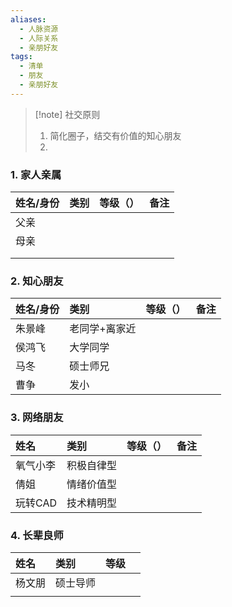 ```yaml
---
aliases:
  - 人脉资源
  - 人际关系
  - 亲朋好友
tags:
  - 清单
  - 朋友
  - 亲朋好友
---
```

> [!note] 社交原则
> 1. 简化圈子，结交有价值的知心朋友
> 2. 
### 1. 家人亲属 
| 姓名/身份 | 类别  | 等级（） | 备注  |
| :---- | :-- | :--- | --- |
| 父亲    |     |      |     |
| 母亲    |     |      |     |
|       |     |      |     |
|       |     |      |     |
### 2. 知心朋友
| 姓名/身份 | 类别      | 等级（） | 备注  |
| :---- | :------ | :--- | --- |
| 朱景峰   | 老同学+离家近 |      |     |
| 侯鸿飞   | 大学同学    |      |     |
| 马冬    | 硕士师兄    |      |     |
| 曹争    | 发小      |      |     |
### 3. 网络朋友
| 姓名    | 类别    | 等级（） | 备注  |
| :---- | :---- | :--- | --- |
| 氧气小李  | 积极自律型 |      |     |
| 倩姐    | 情绪价值型 |      |     |
| 玩转CAD | 技术精明型 |      |     |
### 4. 长辈良师 
| 姓名  | 类别   | 等级  |     |
| :-- | :--- | :-- | --- |
| 杨文朋 | 硕士导师 |     |     |
|     |      |     |     |
